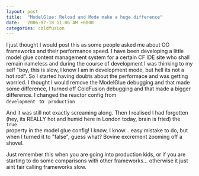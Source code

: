 ```yaml
---
layout: post
title:  "ModelGlue: Reload and Mode make a huge difference"
date:   2006-07-18 11:06 AM +0000
categories: coldfusion
---
```

I just thought I would post this as some people asked me about OO frameworks and their performance speed. I have been developing a little model glue content management system for a certain CF IDE site who shall remain nameless and during the course of development I was thinking to my self "boy, this is slow, I know I am in development mode, but hell its not a hot rod". So I started having doubts about the performace and was getting worried. I thought I would remove the ModelGlue debugging and that made some difference, I turned off ColdFusion debugging and that made a bigger difference. I changed the reactor config from 
<code>
<property name="mode"><value>development</value></property>
</code>
to
<code>
<property name="mode"><value>production</value></property>
</code>

And it was still not exactly screaming along. Then I realised I had forgotten (hey, its REALLY hot and humid here in London today, brain is fried) the 
<code>
<property name="reload"><value>true</value></property>
</code>
property in the model glue config! I know, I know... easy mistake to do, but when I turned it to "false", guess what? Bovine excrement zooming off a shovel.

Just remember this when you are going into production kids, or if you are starting to do some comparisons with other frameworks... otherwise it just aint fair calling frameworks slow.
